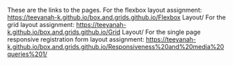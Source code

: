 These are the links to the pages.
For the flexbox layout assignment:  https://teeyanah-k.github.io/box.and.grids.github.io/Flexbox Layout/
For the grid layout assignment: https://teeyanah-k.github.io/box.and.grids.github.io/Grid Layout/
For the single page responsive registration form layout assignment: https://teeyanah-k.github.io/box.and.grids.github.io/Responsiveness%20and%20media%20queries%201/
